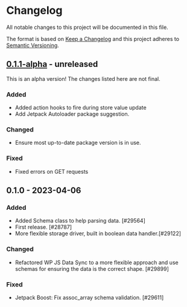 # Changelog

All notable changes to this project will be documented in this file.

The format is based on [Keep a Changelog](https://keepachangelog.com/en/1.0.0/)
and this project adheres to [Semantic Versioning](https://semver.org/spec/v2.0.0.html).

## [0.1.1-alpha] - unreleased

This is an alpha version! The changes listed here are not final.

### Added
- Added action hooks to fire during store value update
- Add Jetpack Autoloader package suggestion.

### Changed
- Ensure most up-to-date package version is in use.

### Fixed
- Fixed errors on GET requests

## 0.1.0 - 2023-04-06
### Added
- Added Schema class to help parsing data. [#29564]
- First release. [#28787]
- More flexible storage driver, built in boolean data handler.[#29122]

### Changed
- Refactored WP JS Data Sync to a more flexible approach and use schemas for ensuring the data is the correct shape. [#29899]

### Fixed
- Jetpack Boost: Fix assoc_array schema validation. [#29611]

[0.1.1-alpha]: https://github.com/Automattic/jetpack-wp-js-data-sync/compare/v0.1.0...v0.1.1-alpha
